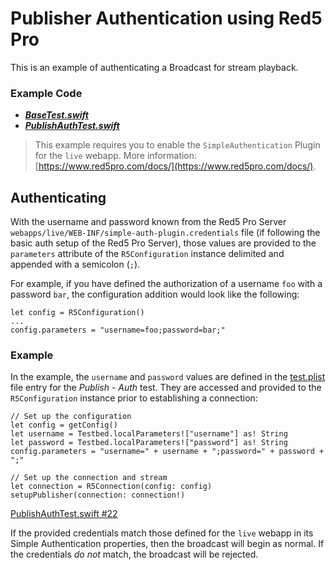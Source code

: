 # Publisher Authentication using Red5 Pro
This is an example of authenticating a Broadcast for stream playback.

### Example Code
- ***[BaseTest.swift](../BaseTest.swift)***
- ***[PublishAuthTest.swift](PublishAuthTest.swift)***

> This example requires you to enable the `SimpleAuthentication` Plugin for the `live` webapp. More information: [https://www.red5pro.com/docs/](https://www.red5pro.com/docs/).

## Authenticating
With the username and password known from the Red5 Pro Server `webapps/live/WEB-INF/simple-auth-plugin.credentials` file (if following the basic auth setup of the Red5 Pro Server), those values are provided to the `parameters` attribute of the `R5Configuration` instance delimited and appended with a semicolon (`;`).

For example, if you have defined the authorization of a username `foo` with a password `bar`, the configuration addition would look like the following:

```
let config = R5Configuration()
...
config.parameters = "username=foo;password=bar;"
```

### Example
In the example, the `username` and `password` values are defined in the [test.plist](../../tests.plist#L180-L186) file entry for the *Publish - Auth* test. They are accessed and provided to the `R5Configuration` instance prior to establishing a connection:

```
// Set up the configuration
let config = getConfig()
let username = Testbed.localParameters!["username"] as! String
let password = Testbed.localParameters!["password"] as! String
config.parameters = "username=" + username + ";password=" + password + ";"

// Set up the connection and stream
let connection = R5Connection(config: config)
setupPublisher(connection: connection!)
```

[PublishAuthTest.swift #22](PublishAuthTest.swift#L22)

If the provided credentials match those defined for the `live` webapp in its Simple Authentication properties, then the broadcast will begin as normal. If the credentials _do not_ match, the broadcast will be rejected.

